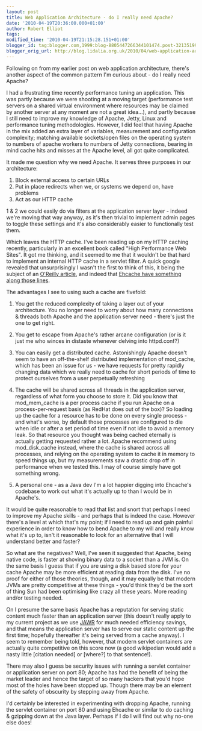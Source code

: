 ```yaml
---
layout: post
title: Web Application Architecture - do I really need Apache?
date: '2010-04-19T20:36:00.000+01:00'
author: Robert Elliot
tags: 
modified_time: '2010-04-19T21:15:28.151+01:00'
blogger_id: tag:blogger.com,1999:blog-8805447266344101474.post-3213519902086094371
blogger_orig_url: http://blog.lidalia.org.uk/2010/04/web-application-architecture-do-i.html
---
```


Following on from my earlier post on web application architecture, there's 
another aspect of the common pattern I'm curious about - do I really need 
Apache?

I had a frustrating time recently performance tuning an application. This was 
partly because we were shooting at a moving target (performance test servers on 
a shared virtual environment where resources may be claimed by another server at 
any moment are not a great idea...), and partly because I still need to improve 
my knowledge of Apache, Jetty, Linux and performance tuning methodologies. 
However, I did feel that having Apache in the mix added an extra layer of 
variables, measurement and configuration complexity; matching available 
sockets/open files on the operating system to numbers of apache workers to 
numbers of Jetty connections, bearing in mind cache hits and misses at the 
Apache level, all got quite complicated.

It made me question why we need Apache. It serves three purposes in our 
architecture:
1. Block external access to certain URLs
2. Put in place redirects when we, or systems we depend on, have problems
3. Act as our HTTP cache

1 & 2 we could easily do via filters at the application server layer - indeed 
we're moving that way anyway, as it's then trivial to implement admin pages to 
toggle these settings and it's also considerably easier to functionally test 
them.

Which leaves the HTTP cache. I've been reading up on my HTTP caching recently, 
particularly in an excellent book called "High Performance Web Sites". It got me 
thinking, and it seemed to me that it wouldn't be that hard to implement an 
internal HTTP cache in a servlet filter. A quick google revealed that 
unsurprisingly I wasn't the first to think of this, it being the subject of an 
[O'Reilly article](http://onjava.com/pub/a/onjava/2003/11/19/filters.html), and 
indeed that [Ehcache have something along those lines](http://ehcache.org/documentation/web_caching.html).

The advantages I see to using such a cache are fivefold:
1. You get the reduced complexity of taking a layer out of your architecture. 
  You no longer need to worry about how many connections & threads both Apache
  and the application server need - there's just the one to get right.

2. You get to escape from Apache's rather arcane configuration (or is it just 
  me who winces in distaste whenever delving into httpd.conf?)
3. You can easily get a distributed cache. Astonishingly Apache doesn't seem to
  have an off-the-shelf distributed implementation of mod_cache, which has been
  an issue for us - we have requests for pretty rapidly changing data which we 
  really need to cache for short periods of time to protect ourselves from a 
  user perpetually refreshing
4. The cache will be shared across all threads in the application server, 
  regardless of what form you choose to store it. Did you know that 
  mod_mem_cache is a per process cache if you run Apache on a 
  process-per-request basis (as RedHat does out of the box)? So loading up the 
  cache for a resource has to be done on every single process - and what's 
  worse, by default those processes are configured to die when idle or after a 
  set period of time even if not idle to avoid a memory leak. So that resource 
  you thought was being cached eternally is actually getting requested rather a 
  lot. Apache recommend using mod_disk_cache instead, where the cache is shared 
  across all processes, and relying on the operating system to cache it in 
  memory to speed things up, but my measurements saw a drastic drop off in 
  performance when we tested this. I may of course simply have got something 
  wrong.
5. A personal one - as a Java dev I'm a lot happier digging into Ehcache's 
  codebase to work out what it's actually up to than I would be in Apache's.
  
It would be quite reasonable to read that list and snort that perhaps I need to 
improve my Apache skills - and perhaps that is indeed the case. However there's 
a level at which that's my point; if I need to read up and gain painful 
experience in order to know how to bend Apache to my will and really know what 
it's up to, isn't it reasonable to look for an alternative that I will 
understand better and faster?

So what are the negatives? Well, I've seen it suggested that Apache, 
being native code, is faster at shoving binary data to a socket than a JVM is. 
On the same basis I guess that if you are using a disk based store for your 
cache Apache may be more efficient at reading data from the disk. I've no proof 
for either of those theories, though, and it may equally be that modern JVMs are 
pretty competitive at these things - you'd think they'd be the sort of thing Sun 
had been optimising like crazy all these years. More reading and/or testing 
needed.

On I presume the same basis Apache has a reputation for serving static content 
much faster than an application server (this doesn't really apply to my current 
project as we use [JAWR](https://jawr.dev.java.net/) for much needed efficiency 
savings, and that means the application server has to serve our static content 
up the first time; hopefully thereafter it's being served from a cache anyway). 
I seem to remember being told, however, that modern servlet containers are 
actually quite competitive on this score now (a good wikipedian would add a 
nasty little [citation needed] or [where?] to that sentence!).

There may also I guess be security issues with running a servlet container or 
application server on port 80; Apache has had the benefit of being the market 
leader and hence the target of so many hackers that you'd hope most of the holes 
have been stopped up. Though there may be an element of the safety of obscurity 
by stepping away from Apache.

I'd certainly be interested in experimenting with dropping Apache, running the 
servlet container on port 80 and using Ehcache or similar to do caching & 
gzipping down at the Java layer. Perhaps if I do I will find out why no-one 
else does!
